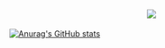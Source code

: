 <h1 align="center"> <a href="https://sunguoqi.com/"> <img src="https://readme-typing-svg.herokuapp.com/?lines=console.log(%22Hello%2C%20World!%22);理想同学祝您今天愉快!&center=true&size=27"> </a> </h1>

[![Anurag's GitHub stats](https://github-readme-stats.vercel.app/api?username=lixiang-coder)](https://github.com/anuraghazra/github-readme-stats)
